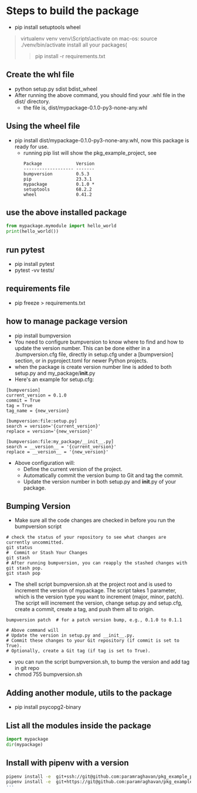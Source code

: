 # Steps to build the package
- pip install setuptools wheel
> virtualenv venv
> venv\Scripts\activate
> on mac-os: source ./venv/bin/activate
> install all your packages(
>> pip install -r requirements.txt 
## Create the whl file
- python setup.py sdist bdist_wheel
- After running the above command, you should find your .whl file in the dist/ directory.
  - the file is, dist/mypackage-0.1.0-py3-none-any.whl
## Using the wheel file
- pip install dist/mypackage-0.1.0-py3-none-any.whl, now this package is ready for use.
  - running pip list will show the pkg_example_project, see
    ```
    Package             Version
    ------------------- -------
    bumpversion         0.5.3
    pip                 23.3.1
    mypackage           0.1.0 *
    setuptools          68.2.2
    wheel               0.41.2
    ```
## use the above installed package
```python
from mypackage.mymodule import hello_world
print(hello_world())
```
## run pytest
- pip install pytest
- pytest -vv tests/

## requirements file
- pip freeze > requirements.txt

## how to manage package version
- pip install bumpversion
- You need to configure bumpversion to know where to find and how to update the version number.
This can be done either in a .bumpversion.cfg file, directly in setup.cfg under a [bumpversion] section, 
or in pyproject.toml for newer Python projects.
- when the package is create version number line is added to both setup.py and my_package/__init__.py
- Here's an example for setup.cfg:
```asciidoc
[bumpversion]
current_version = 0.1.0
commit = True
tag = True
tag_name = {new_version}

[bumpversion:file:setup.py]
search = version='{current_version}'
replace = version='{new_version}'

[bumpversion:file:my_package/__init__.py]
search = __version__ = '{current_version}'
replace = __version__ = '{new_version}'

```
- Above configuration will:
  - Define the current version of the project.
  - Automatically commit the version bump to Git and tag the commit.
  - Update the version number in both setup.py and __init__.py of your package.
## Bumping Version 
- Make sure all the code changes are checked in before you run the bumpversion script
```shell
# check the status of your repository to see what changes are currently uncommitted.
git status
#  Commit or Stash Your Changes
git stash
# After running bumpversion, you can reapply the stashed changes with git stash pop.
git stash pop
```
- The shell script bumpversion.sh at the project root and is used to increment the version of mypackage.
The script takes 1 parameter, which is the version type you want to increment (major, minor, patch).
The script will increment the version, change setup.py and setup.cfg, create a commit, create a tag, 
and push them all to origin.

```shell
bumpversion patch  # for a patch version bump, e.g., 0.1.0 to 0.1.1

# Above command will
# Update the version in setup.py and __init__.py.
# Commit these changes to your Git repository (if commit is set to True).
# Optionally, create a Git tag (if tag is set to True).
```
- you can run the script bumpversion.sh, to bump the version and add tag in git repo
- chmod 755 bumpversion.sh

## Adding another module, utils to the package
- pip install psycopg2-binary


## List all the modules inside the package
```python
import mypackage
dir(mypackage)
```

## Install with pipenv with a version
```bash
pipenv install -e  git+ssh://git@github.com:paramraghavan/pkg_example_project.git@v0.1.2#egg=mypackage
pipenv install -e  git+https://git@github.com:paramraghavan/pkg_example_project.git@v0.1.1#egg=mypackage
'''